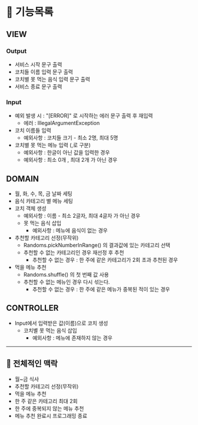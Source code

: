 # 📌 기능목록

## VIEW
### Output
- 서비스 시작 문구 출력
- 코치들 이름 입력 문구 출력
- 코치별 못 먹는 음식 입력 문구 출력
- 서비스 종료 문구 출력

### Input
- 예외 발생 시 : "[ERROR]" 로 시작하는 에러 문구 출력 후 재입력
  - 에러 : IllegalArgumentException
- 코치 이름들 입력
  - 예외사항 : 코치들 크기 - 최소 2명, 최대 5명
- 코치별 못 먹는 메뉴 입력 (,로 구분)
  - 예외사항 : 한글이 아닌 값을 입력한 경우
  - 예외사항 : 최소 0개 , 최대 2개 가 아닌 경우

## DOMAIN
- 월, 화, 수, 목, 금 날짜 세팅
- 음식 카테고리 별 메뉴 세팅
- 코치 객체 생성
  - 예외사항 : 이름 - 최소 2글자, 최대 4글자 가 아닌 경우
  - 못 먹는 음식 삽입 
    - 예외사항 : 메뉴에 음식이 없는 경우
- 추천할 카테고리 선정(무작위)
  - Randoms.pickNumberInRange() 의 결과값에 있는 카테고리 선택
  - 추천할 수 없는 카테고리인 경우 재선정 후 추천
    - 추천할 수 없는 경우 : 한 주에 같은 카테고리가 2회 초과 추천된 경우
- 먹을 메뉴 추천
  - Randoms.shuffle() 의 첫 번째 값 사용
  - 추천할 수 없는 메뉴인 경우 다시 섞는다.
    - 추천할 수 없는 경우 : 한 주에 같은 메뉴가 중복된 적이 있는 경우

## CONTROLLER
- Input에서 입력받은 값(이름)으로 코치 생성
  - 코치별 못 먹는 음식 삽입
    - 예외사항 : 메뉴에 존재하지 않는 경우


-----
## 📖 전체적인 맥락

- 월~금 식사
- 추천할 카테고리 선정(무작위)
- 먹을 메뉴 추천
- 한 주 같은 카테고리 최대 2회
- 한 주에 중복되지 않는 메뉴 추천
- 메뉴 추천 완료시 프로그래밍 종료
